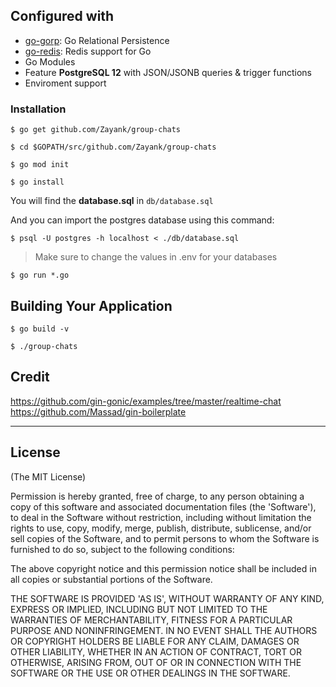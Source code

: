 ## Configured with

- [go-gorp](https://github.com/go-gorp/gorp): Go Relational Persistence
- [go-redis](https://github.com/go-redis/redis): Redis support for Go
- Go Modules
- Feature **PostgreSQL 12** with JSON/JSONB queries & trigger functions
- Enviroment support

### Installation

```
$ go get github.com/Zayank/group-chats
```

```
$ cd $GOPATH/src/github.com/Zayank/group-chats
```

```
$ go mod init
```

```
$ go install
```

You will find the **database.sql** in `db/database.sql`

And you can import the postgres database using this command:

```
$ psql -U postgres -h localhost < ./db/database.sql
```

> Make sure to change the values in .env for your databases

```
$ go run *.go
```

## Building Your Application

```
$ go build -v
```

```
$ ./group-chats
```
## Credit

https://github.com/gin-gonic/examples/tree/master/realtime-chat
https://github.com/Massad/gin-boilerplate

---

## License

(The MIT License)

Permission is hereby granted, free of charge, to any person obtaining
a copy of this software and associated documentation files (the
'Software'), to deal in the Software without restriction, including
without limitation the rights to use, copy, modify, merge, publish,
distribute, sublicense, and/or sell copies of the Software, and to
permit persons to whom the Software is furnished to do so, subject to
the following conditions:

The above copyright notice and this permission notice shall be
included in all copies or substantial portions of the Software.

THE SOFTWARE IS PROVIDED 'AS IS', WITHOUT WARRANTY OF ANY KIND,
EXPRESS OR IMPLIED, INCLUDING BUT NOT LIMITED TO THE WARRANTIES OF
MERCHANTABILITY, FITNESS FOR A PARTICULAR PURPOSE AND NONINFRINGEMENT.
IN NO EVENT SHALL THE AUTHORS OR COPYRIGHT HOLDERS BE LIABLE FOR ANY
CLAIM, DAMAGES OR OTHER LIABILITY, WHETHER IN AN ACTION OF CONTRACT,
TORT OR OTHERWISE, ARISING FROM, OUT OF OR IN CONNECTION WITH THE
SOFTWARE OR THE USE OR OTHER DEALINGS IN THE SOFTWARE.
